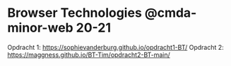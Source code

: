 # Browser Technologies @cmda-minor-web 20-21

Opdracht 1: https://sophievanderburg.github.io/opdracht1-BT/
Opdracht 2: https://maggness.github.io/BT-Tim/opdracht2-BT-main/
